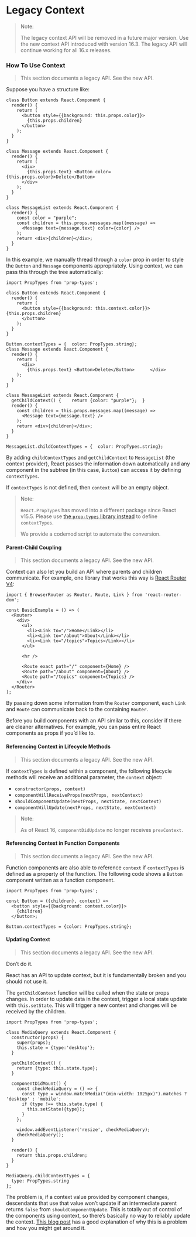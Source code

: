 # Legacy Context

> Note:
>
> The legacy context API will be removed in a future major version. Use the new context API introduced with version 16.3. The legacy API will continue working for all 16.x releases.

### How To Use Context

> This section documents a legacy API. See the new API.

Suppose you have a structure like:

```
class Button extends React.Component {
  render() {
    return (
      <button style={{background: this.props.color}}>
        {this.props.children}
      </button>
    );
  }
}

class Message extends React.Component {
  render() {
    return (
      <div>
        {this.props.text} <Button color={this.props.color}>Delete</Button>
      </div>
    );
  }
}

class MessageList extends React.Component {
  render() {
    const color = "purple";
    const children = this.props.messages.map((message) =>
      <Message text={message.text} color={color} />
    );
    return <div>{children}</div>;
  }
}
```

In this example, we manually thread through a `color` prop in order to style the `Button` and `Message` components appropriately. Using context, we can pass this through the tree automatically:

```
import PropTypes from 'prop-types';

class Button extends React.Component {
  render() {
    return (
      <button style={{background: this.context.color}}>        {this.props.children}
      </button>
    );
  }
}

Button.contextTypes = {  color: PropTypes.string};
class Message extends React.Component {
  render() {
    return (
      <div>
        {this.props.text} <Button>Delete</Button>      </div>
    );
  }
}

class MessageList extends React.Component {
  getChildContext() {    return {color: "purple"};  }
  render() {
    const children = this.props.messages.map((message) =>
      <Message text={message.text} />
    );
    return <div>{children}</div>;
  }
}

MessageList.childContextTypes = {  color: PropTypes.string};
```

By adding `childContextTypes` and `getChildContext` to `MessageList` (the context provider), React passes the information down automatically and any component in the subtree (in this case, `Button`) can access it by defining `contextTypes`.

If `contextTypes` is not defined, then `context` will be an empty object.

> Note:
>
> `React.PropTypes` has moved into a different package since React v15.5. Please use [the `prop-types` library instead](https://www.npmjs.com/package/prop-types) to define `contextTypes`.
>
> We provide a codemod script to automate the conversion.

#### Parent-Child Coupling

> This section documents a legacy API. See the new API.

Context can also let you build an API where parents and children communicate. For example, one library that works this way is [React Router V4](https://reacttraining.com/react-router):

```
import { BrowserRouter as Router, Route, Link } from 'react-router-dom';

const BasicExample = () => (
  <Router>
    <div>
      <ul>
        <li><Link to="/">Home</Link></li>
        <li><Link to="/about">About</Link></li>
        <li><Link to="/topics">Topics</Link></li>
      </ul>

      <hr />

      <Route exact path="/" component={Home} />
      <Route path="/about" component={About} />
      <Route path="/topics" component={Topics} />
    </div>
  </Router>
);
```

By passing down some information from the `Router` component, each `Link` and `Route` can communicate back to the containing `Router`.

Before you build components with an API similar to this, consider if there are cleaner alternatives. For example, you can pass entire React components as props if you’d like to.

#### Referencing Context in Lifecycle Methods

> This section documents a legacy API. See the new API.

If `contextTypes` is defined within a component, the following lifecycle methods will receive an additional parameter, the `context` object:

* `constructor(props, context)`
* `componentWillReceiveProps(nextProps, nextContext)`
* `shouldComponentUpdate(nextProps, nextState, nextContext)`
* `componentWillUpdate(nextProps, nextState, nextContext)`

> Note:
>
> As of React 16, `componentDidUpdate` no longer receives `prevContext`.

#### Referencing Context in Function Components

> This section documents a legacy API. See the new API.

Function components are also able to reference `context` if `contextTypes` is defined as a property of the function. The following code shows a `Button` component written as a function component.

```
import PropTypes from 'prop-types';

const Button = ({children}, context) =>
  <button style={{background: context.color}}>
    {children}
  </button>;

Button.contextTypes = {color: PropTypes.string};
```

#### Updating Context

> This section documents a legacy API. See the new API.

Don’t do it.

React has an API to update context, but it is fundamentally broken and you should not use it.

The `getChildContext` function will be called when the state or props changes. In order to update data in the context, trigger a local state update with `this.setState`. This will trigger a new context and changes will be received by the children.

```
import PropTypes from 'prop-types';

class MediaQuery extends React.Component {
  constructor(props) {
    super(props);
    this.state = {type:'desktop'};
  }

  getChildContext() {
    return {type: this.state.type};
  }

  componentDidMount() {
    const checkMediaQuery = () => {
      const type = window.matchMedia("(min-width: 1025px)").matches ? 'desktop' : 'mobile';
      if (type !== this.state.type) {
        this.setState({type});
      }
    };

    window.addEventListener('resize', checkMediaQuery);
    checkMediaQuery();
  }

  render() {
    return this.props.children;
  }
}

MediaQuery.childContextTypes = {
  type: PropTypes.string
};
```

The problem is, if a context value provided by component changes, descendants that use that value won’t update if an intermediate parent returns `false` from `shouldComponentUpdate`. This is totally out of control of the components using context, so there’s basically no way to reliably update the context. [This blog post](https://medium.com/@mweststrate/how-to-safely-use-react-context-b7e343eff076) has a good explanation of why this is a problem and how you might get around it.
